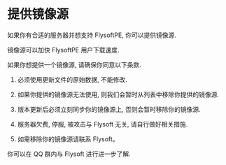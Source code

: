 # 提供镜像源

如果你有合适的服务器并想支持 FlysoftPE, 你可以提供镜像源.

镜像源可以加快 FlysoftPE 用户下载速度.

如果你想提供一个镜像源, 请确保你同意以下条款.

1. 必须使用更新文件的原始数据, 不能修改.

2. 如果你提供的镜像源无法使用, 则我们会暂时从列表中移除你提供的镜像源.

4. 版本更新后必须立刻同步你的镜像源上, 否则会暂时移除你的镜像源.

5. 服务器欠费, 停服, 被攻击与 Flysoft 无关, 请自行做好相关措施.

6. 如需移除你的镜像源请联系 Flysoft。

你可以在 QQ 群内与 Flysoft 进行进一步了解.
